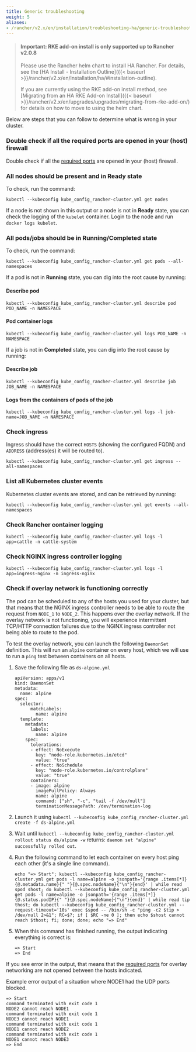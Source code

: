 ```yaml
---
title: Generic troubleshooting
weight: 5
aliases:
- /rancher/v2.x/en/installation/troubleshooting-ha/generic-troubleshooting/
---
```


> #### **Important: RKE add-on install is only supported up to Rancher v2.0.8**
>
>Please use the Rancher helm chart to install HA Rancher. For details, see the [HA Install - Installation Outline]({{< baseurl >}}/rancher/v2.x/en/installation/ha/#installation-outline).
>
>If you are currently using the RKE add-on install method, see [Migrating from an HA RKE Add-on Install]({{< baseurl >}}/rancher/v2.x/en/upgrades/upgrades/migrating-from-rke-add-on/) for details on how to move to using the helm chart.

Below are steps that you can follow to determine what is wrong in your cluster.

### Double check if all the required ports are opened in your (host) firewall

Double check if all the [required ports]({{<baseurl>}}/rancher/v2.x/en/cluster-provisioning/node-requirements/#networking-requirements/) are opened in your (host) firewall.

### All nodes should be present and in **Ready** state

To check, run the command:

```
kubectl --kubeconfig kube_config_rancher-cluster.yml get nodes
```

If a node is not shown in this output or a node is not in **Ready** state, you can check the logging of the `kubelet` container. Login to the node and run `docker logs kubelet`.

### All pods/jobs should be in **Running**/**Completed** state

To check, run the command:

```
kubectl --kubeconfig kube_config_rancher-cluster.yml get pods --all-namespaces
```

If a pod is not in **Running** state, you can dig into the root cause by running:

#### Describe pod

```
kubectl --kubeconfig kube_config_rancher-cluster.yml describe pod POD_NAME -n NAMESPACE
```

#### Pod container logs</h3>

```
kubectl --kubeconfig kube_config_rancher-cluster.yml logs POD_NAME -n NAMESPACE
```

If a job is not in **Completed** state, you can dig into the root cause by running:

#### Describe job

```
kubectl --kubeconfig kube_config_rancher-cluster.yml describe job JOB_NAME -n NAMESPACE
```

#### Logs from the containers of pods of the job

```
kubectl --kubeconfig kube_config_rancher-cluster.yml logs -l job-name=JOB_NAME -n NAMESPACE
```

### Check ingress

Ingress should have the correct `HOSTS` (showing the configured FQDN) and `ADDRESS` (address(es) it will be routed to).

```
kubectl --kubeconfig kube_config_rancher-cluster.yml get ingress --all-namespaces
```

### List all Kubernetes cluster events

Kubernetes cluster events are stored, and can be retrieved by running:

```
kubectl --kubeconfig kube_config_rancher-cluster.yml get events --all-namespaces
```

### Check Rancher container logging

```
kubectl --kubeconfig kube_config_rancher-cluster.yml logs -l app=cattle -n cattle-system
```

### Check NGINX ingress controller logging

```
kubectl --kubeconfig kube_config_rancher-cluster.yml logs -l app=ingress-nginx -n ingress-nginx
```

### Check if overlay network is functioning correctly

The pod can be scheduled to any of the hosts you used for your cluster, but that means that the NGINX ingress controller needs to be able to route the request from `NODE_1` to `NODE_2`. This happens over the overlay network. If the overlay network is not functioning, you will experience intermittent TCP/HTTP connection failures due to the NGINX ingress controller not being able to route to the pod.

To test the overlay network, you can launch the following `DaemonSet` definition. This will run an `alpine` container on every host, which we will use to run a `ping` test between containers on all hosts.

1. Save the following file as `ds-alpine.yml`

    ```
    apiVersion: apps/v1
    kind: DaemonSet
    metadata:
      name: alpine
    spec:
      selector:
          matchLabels:
            name: alpine
      template:
        metadata:
          labels:
            name: alpine
        spec:
          tolerations:
          - effect: NoExecute
            key: "node-role.kubernetes.io/etcd"
            value: "true"
          - effect: NoSchedule
            key: "node-role.kubernetes.io/controlplane"
            value: "true"
          containers:
          - image: alpine
            imagePullPolicy: Always
            name: alpine
            command: ["sh", "-c", "tail -f /dev/null"]
            terminationMessagePath: /dev/termination-log
    ```

2. Launch it using `kubectl --kubeconfig kube_config_rancher-cluster.yml create -f ds-alpine.yml`
3. Wait until `kubectl --kubeconfig kube_config_rancher-cluster.yml rollout status ds/alpine -w` returns: `daemon set "alpine" successfully rolled out`.
4. Run the following command to let each container on every host ping each other (it's a single line command).

    ```
    echo "=> Start"; kubectl --kubeconfig kube_config_rancher-cluster.yml get pods -l name=alpine -o jsonpath='{range .items[*]}{@.metadata.name}{" "}{@.spec.nodeName}{"\n"}{end}' | while read spod shost; do kubectl --kubeconfig kube_config_rancher-cluster.yml get pods -l name=alpine -o jsonpath='{range .items[*]}{@.status.podIP}{" "}{@.spec.nodeName}{"\n"}{end}' | while read tip thost; do kubectl --kubeconfig kube_config_rancher-cluster.yml --request-timeout='10s' exec $spod -- /bin/sh -c "ping -c2 $tip > /dev/null 2>&1"; RC=$?; if [ $RC -ne 0 ]; then echo $shost cannot reach $thost; fi; done; done; echo "=> End"
    ```

5. When this command has finished running, the output indicating everything is correct is:

    ```
    => Start
    => End
    ```

If you see error in the output, that means that the [required ports]({{<baseurl>}}/rancher/v2.x/en/cluster-provisioning/node-requirements/#networking-requirements/) for overlay networking are not opened between the hosts indicated.

Example error output of a situation where NODE1 had the UDP ports blocked.

```
=> Start
command terminated with exit code 1
NODE2 cannot reach NODE1
command terminated with exit code 1
NODE3 cannot reach NODE1
command terminated with exit code 1
NODE1 cannot reach NODE2
command terminated with exit code 1
NODE1 cannot reach NODE3
=> End
```
